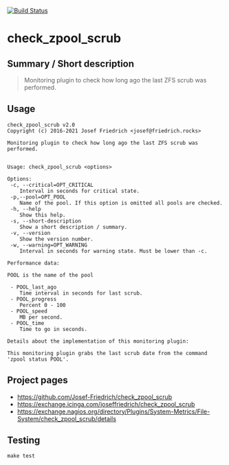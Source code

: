 [![Build Status](https://travis-ci.org/Josef-Friedrich/check_zpool_scrub.svg?branch=master)](https://travis-ci.org/Josef-Friedrich/check_zpool_scrub)

# check_zpool_scrub


## Summary / Short description

> Monitoring plugin to check how long ago the last ZFS scrub was performed.

## Usage

```
check_zpool_scrub v2.0
Copyright (c) 2016-2021 Josef Friedrich <josef@friedrich.rocks>

Monitoring plugin to check how long ago the last ZFS scrub was performed.


Usage: check_zpool_scrub <options>

Options:
 -c, --critical=OPT_CRITICAL
    Interval in seconds for critical state.
 -p,--pool=OPT_POOL
    Name of the pool. If this option is omitted all pools are checked.
 -h, --help
    Show this help.
 -s, --short-description
    Show a short description / summary.
 -v, --version
    Show the version number.
 -w, --warning=OPT_WARNING
    Interval in seconds for warning state. Must be lower than -c.

Performance data:

POOL is the name of the pool

 - POOL_last_ago
    Time interval in seconds for last scrub.
 - POOL_progress
    Percent 0 - 100
 - POOL_speed
    MB per second.
 - POOL_time
    Time to go in seconds.

Details about the implementation of this monitoring plugin:

This monitoring plugin grabs the last scrub date from the command
'zpool status POOL'.

```

## Project pages

* https://github.com/Josef-Friedrich/check_zpool_scrub
* https://exchange.icinga.com/joseffriedrich/check_zpool_scrub
* https://exchange.nagios.org/directory/Plugins/System-Metrics/File-System/check_zpool_scrub/details

## Testing

```
make test
```

